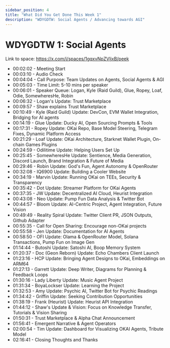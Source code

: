 ```yaml
---
sidebar_position: 4
title: "What Did You Get Done This Week 1"
description: "WDYGDTW: Social Agents / Advancing towards AGI"
---
```


# WDYGDTW 1: Social Agents

Link to space: https://x.com/i/spaces/1gqxvNpZVljxB/peek

- 00:02:02 - Meeting Start
- 00:03:10 - Audio Check
- 00:04:04 - Call Purpose: Team Updates on Agents, Social Agents & AGI
- 00:05:03 - Time Limit: 5-10 mins per speaker
- 00:06:01 - Speaker Queue: Logan, Kyle (Raid Guild), Glue, Ropey, Loaf, Odie, SomewheresHe, Robin
- 00:06:32 - Logan's Update: Trust Marketplace
- 00:09:57 - Shaw explains Trust Marketplace
- 00:10:49 - Kyle (Raid Guild) Update: DevCon, EVM Wallet Integration, Bridging for AI agents
- 00:14:19 - Glue Update: Ducky AI, Open Sourcing Prompts & Tools
- 00:17:31 - Ropey Update: OKai Repo, Base Model Steering, Telegram Fixes, Dynamic Platform Access
- 00:21:29 - Loaf Update: OKai Architecture, Starknet Wallet Plugin, On-chain Games Plugins
- 00:24:59 - Odilitime Update: Helping Users Set Up
- 00:25:45 - SomewheresHe Update: Sentience, Media Generation, Discord Launch, Brand Integration & Future of Media
- 00:29:46 - Robin Update: God's Fun, Agent Autonomy & OpenRouter
- 00:32:08 - IQ6900 Update: Building a Cooler Website
- 00:34:19 - Marvin Update: Running OKai on TEEs, Security & Transparency
- 00:35:42 - Dot Update: Streamer Platform for OKai Agents
- 00:37:35 - JW Update: Decentralized AI Cloud, Heurist Integration
- 00:43:08 - Neo Update: Pump Fun Data Analysis & Twitter Bot
- 00:44:57 - Bloom Update: AI-Centric Project, Agent Integration, Future Vision
- 00:49:49 - Reality Spiral Update: Twitter Client PR, JSON Outputs, Github Adapter
- 00:55:35 - Call for Open Sharing: Encourage non-OKai projects
- 00:55:58 - Jen Update: Documentation for AI Agents
- 00:58:50 - OFI Update: Olama & OpenRouter Model, Solana Transactions, Pump Fun on Image Gen
- 01:14:44 - Butoshi Update: Satoshi AI, Boop Memory System
- 01:20:37 - Doc (Geon Reborn) Update: Echo Chambers Client Launch
- 01:23:16 - HCP Update: Bringing Agent Designs to OKai, Embeddings on ARM64
- 01:27:13 - Garrett Update: Deep Writer, Diagrams for Planning & Feedback Loops
- 01:30:16 - Lady Liberty Update: Music Agent Project
- 01:31:34 - BoyaLockser Update: Learning the Project
- 01:32:53 - Amy Update: Psychic AI, Twitter Bot for Psychic Readings
- 01:34:42 - Griffin Update: Seeking Contribution Opportunities
- 01:38:19 - Frank (Heurist) Update: Heurist API Integration
- 01:44:12 - Shaw's Update & Vision: Focus on Knowledge Transfer, Tutorials & Vision Sharing
- 01:50:31 - Trust Marketplace & Alpha Chat Announcement
- 01:56:41 - Emergent Narrative & Agent Operators
- 02:00:54 - Tim Update: Dashboard for Visualizing OKAI Agents, Tribute Model
- 02:16:41 - Closing Thoughts and Thanks
